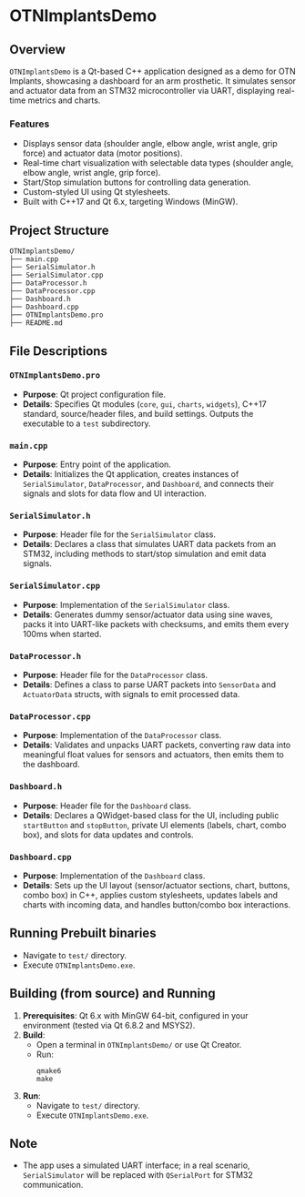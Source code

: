 
# OTNImplantsDemo

## Overview
`OTNImplantsDemo` is a Qt-based C++ application designed as a demo for OTN Implants, showcasing a dashboard for an arm prosthetic. It simulates sensor and actuator data from an STM32 microcontroller via UART, displaying real-time metrics and charts. 


### Features
- Displays sensor data (shoulder angle, elbow angle, wrist angle, grip force) and actuator data (motor positions).
- Real-time chart visualization with selectable data types (shoulder angle, elbow angle, wrist angle, grip force).
- Start/Stop simulation buttons for controlling data generation.
- Custom-styled UI using Qt stylesheets.
- Built with C++17 and Qt 6.x, targeting Windows (MinGW).

## Project Structure
	OTNImplantsDemo/
	├── main.cpp
	├── SerialSimulator.h
	├── SerialSimulator.cpp
	├── DataProcessor.h
	├── DataProcessor.cpp
	├── Dashboard.h
	├── Dashboard.cpp
	├── OTNImplantsDemo.pro
	├── README.md



## File Descriptions

### `OTNImplantsDemo.pro`
- **Purpose**: Qt project configuration file.
- **Details**: Specifies Qt modules (`core`, `gui`, `charts`, `widgets`), C++17 standard, source/header files, and build settings. Outputs the executable to a `test` subdirectory.

### `main.cpp`
- **Purpose**: Entry point of the application.
- **Details**: Initializes the Qt application, creates instances of `SerialSimulator`, `DataProcessor`, and `Dashboard`, and connects their signals and slots for data flow and UI interaction.

### `SerialSimulator.h`
- **Purpose**: Header file for the `SerialSimulator` class.
- **Details**: Declares a class that simulates UART data packets from an STM32, including methods to start/stop simulation and emit data signals.

### `SerialSimulator.cpp`
- **Purpose**: Implementation of the `SerialSimulator` class.
- **Details**: Generates dummy sensor/actuator data using sine waves, packs it into UART-like packets with checksums, and emits them every 100ms when started.

### `DataProcessor.h`
- **Purpose**: Header file for the `DataProcessor` class.
- **Details**: Defines a class to parse UART packets into `SensorData` and `ActuatorData` structs, with signals to emit processed data.

### `DataProcessor.cpp`
- **Purpose**: Implementation of the `DataProcessor` class.
- **Details**: Validates and unpacks UART packets, converting raw data into meaningful float values for sensors and actuators, then emits them to the dashboard.

### `Dashboard.h`
- **Purpose**: Header file for the `Dashboard` class.
- **Details**: Declares a QWidget-based class for the UI, including public `startButton` and `stopButton`, private UI elements (labels, chart, combo box), and slots for data updates and controls.

### `Dashboard.cpp`
- **Purpose**: Implementation of the `Dashboard` class.
- **Details**: Sets up the UI layout (sensor/actuator sections, chart, buttons, combo box) in C++, applies custom stylesheets, updates labels and charts with incoming data, and handles button/combo box interactions.

## Running Prebuilt binaries
- Navigate to `test/` directory.
- Execute `OTNImplantsDemo.exe`. 


## Building (from source) and Running
1. **Prerequisites**: Qt 6.x with MinGW 64-bit, configured in your environment (tested via Qt 6.8.2 and MSYS2).
2. **Build**:
   - Open a terminal in `OTNImplantsDemo/` or use Qt Creator.
   - Run:
     ```
     qmake6
     make
     ```
3. **Run**:
   - Navigate to `test/` directory.
   - Execute `OTNImplantsDemo.exe`.

## Note
- The app uses a simulated UART interface; in a real scenario, `SerialSimulator` will be replaced with `QSerialPort` for STM32 communication.


